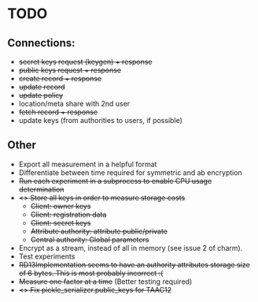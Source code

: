# TODO

## Connections:
- ~~secret keys request (keygen) + response~~
- ~~public keys request + response~~
- ~~create record + response~~
- ~~update record~~
- ~~update policy~~
- location/meta share with 2nd user
- ~~fetch record + response~~
- update keys (from authorities to users, if possible)

## Other
- Export all measurement in a helpful format
- Differentiate between time required for symmetric and ab encryption
- ~~Run each experiment in a subprocess to enable CPU usage determination~~
- ~~<> Store all keys in order to measure storage costs~~
    - ~~Client: owner keys~~
    - ~~Client: registration data~~
    - ~~Client: secret keys~~
    - ~~Attribute authority: attribute public/private~~
    - ~~Central authority: Global parameters~~
- Encrypt as a stream, instead of all in memory (see issue 2 of charm).
- Test experiments
- ~~RD13Implementation seems to have an authority attributes storage size of 6 bytes. This is most probably incorrect :(~~
- ~~Measure one factor at a time~~ (Better testing required)
- ~~<> Fix pickle_serializer.public_keys for TAAC12~~